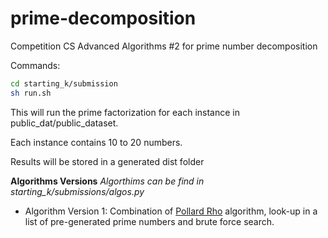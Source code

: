 # prime-decomposition
Competition CS Advanced Algorithms #2 for prime number decomposition

Commands:
```bash
cd starting_k/submission
sh run.sh
```

This will run the prime factorization for each instance in public_dat/public_dataset.

Each instance contains 10 to 20 numbers.

Results will be stored in a generated dist folder

**Algorithms Versions**
*Algorthims can be find in starting_k/submissions/algos.py*

- Algorithm Version 1: Combination of [Pollard Rho](https://en.wikipedia.org/wiki/Pollard's_rho_algorithm) algorithm, look-up in a list of pre-generated prime numbers and brute force search.

